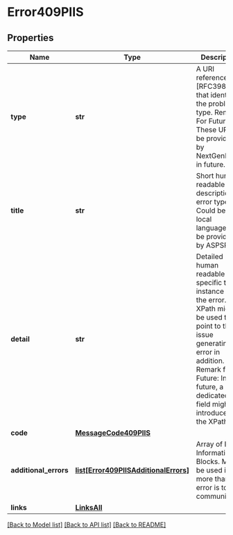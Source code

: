# Error409PIIS

## Properties
Name | Type | Description | Notes
------------ | ------------- | ------------- | -------------
**type** | **str** | A URI reference [RFC3986] that identifies the problem type.  Remark For Future: These URI will be provided by NextGenPSD2 in future.  | 
**title** | **str** | Short human readable description of error type.  Could be in local language.  To be provided by ASPSPs.  | [optional] 
**detail** | **str** | Detailed human readable text specific to this instance of the error.  XPath might be used to point to the issue generating the error in addition. Remark for Future: In future, a dedicated field might be introduced for the XPath.  | [optional] 
**code** | [**MessageCode409PIIS**](MessageCode409PIIS.md) |  | 
**additional_errors** | [**list[Error409PIISAdditionalErrors]**](Error409PIISAdditionalErrors.md) | Array of Error Information Blocks.  Might be used if more than one error is to be communicated  | [optional] 
**links** | [**LinksAll**](LinksAll.md) |  | [optional] 

[[Back to Model list]](../README.md#documentation-for-models) [[Back to API list]](../README.md#documentation-for-api-endpoints) [[Back to README]](../README.md)

